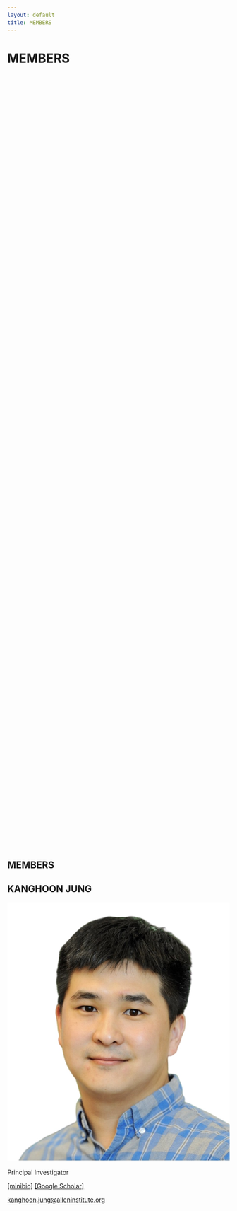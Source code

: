 ```yaml
---
layout: default
title: MEMBERS
---
```


<div class="hero" style="background-image: url('/images/Mesolimbic.png'); height: 45vh;">
  <h1>MEMBERS</h1>
</div>

<section class="content-section">
<div class="container">
<h1>MEMBERS</h1>
<div class="member-entry">
<h2>KANGHOON JUNG</h2>
<div class="member-profile">
<img alt="Dr. Kanghoon Jung" src="\_members/KanghoonJ_photo.jpg"/>
<div class="member-info">
<p>Principal Investigator</p>
<p>
<a href="_members/minibio_kj.html">[minibio]</a>
<a href="https://scholar.google.com/citations?user=EXAMPLE" target="_blank">[Google Scholar]</a>
</p>
<p><a href="mailto:kanghoon.jung@alleninstitute.org">kanghoon.jung@alleninstitute.org</a></p>
</div>
</div>
</div>
<!-- Add more members here -->
</div>
</section>
